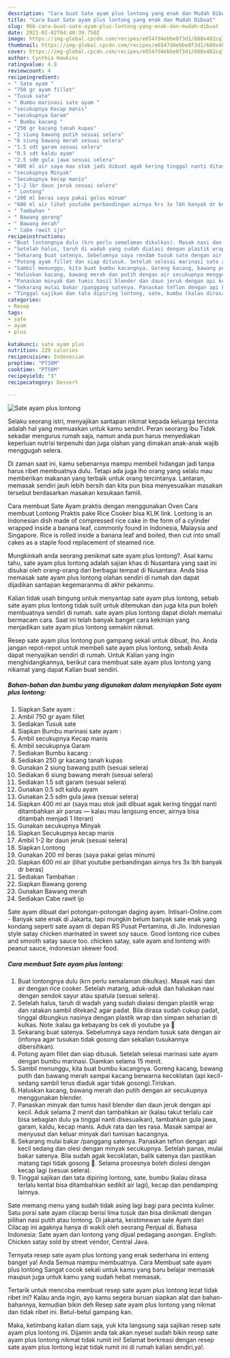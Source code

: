 ```yaml
---
description: "Cara buat Sate ayam plus lontong yang enak dan Mudah Dibuat"
title: "Cara buat Sate ayam plus lontong yang enak dan Mudah Dibuat"
slug: 966-cara-buat-sate-ayam-plus-lontong-yang-enak-dan-mudah-dibuat
date: 2021-02-02T04:40:39.750Z
image: https://img-global.cpcdn.com/recipes/e6547d4ebbe8f3d1/680x482cq70/sate-ayam-plus-lontong-foto-resep-utama.jpg
thumbnail: https://img-global.cpcdn.com/recipes/e6547d4ebbe8f3d1/680x482cq70/sate-ayam-plus-lontong-foto-resep-utama.jpg
cover: https://img-global.cpcdn.com/recipes/e6547d4ebbe8f3d1/680x482cq70/sate-ayam-plus-lontong-foto-resep-utama.jpg
author: Cynthia Hawkins
ratingvalue: 4.9
reviewcount: 4
recipeingredient:
- " Sate ayam "
- "750 gr ayam fillet"
- "Tusuk sate"
- " Bumbu marinasi sate ayam "
- "secukupnya Kecap manis"
- "secukupnya Garam"
- " Bumbu kacang "
- "250 gr kacang tanah kupas"
- "2 siung bawang putih sesuai selera"
- "6 siung bawang merah sesuai selera"
- "1.5 sdt garam sesuai selera"
- "0.5 sdt kaldu ayam"
- "2.5 sdm gula jawa sesuai selera"
- "400 ml air saya mau stok jadi dibuat agak kering tinggal nanti ditambahkan air panas  kalau mau langsung encer airnya bisa ditambah menjadi 1 literan"
- "secukupnya Minyak"
- "Secukupnya kecap manis"
- "1-2 lbr daun jeruk sesuai selera"
- " Lontong"
- "200 ml beras saya pakai gelas minum"
- "600 ml air lihat youtube perbandingan airnya hrs 3x lbh banyak dr beras"
- " Tambahan "
- " Bawang goreng"
- " Bawang merah"
- " Cabe rawit ijo"
recipeinstructions:
- "Buat lontongnya dulu (krn perlu semalaman dikulkas). Masak nasi dan air dengan rice cooker. Setelah matang, aduk-aduk dan haluskan nasi dengan sendok sayur atau spatula (sesuai selera)."
- "Setelah halus, taruh di wadah yang sudah dialasi dengan plastik wrap dan ratakan sambil ditekan2 agar padat. Bila dirasa sudah cukup padat, tinggal dibungkus nasinya dengan plastik wrap dan simpan seharian di kulkas. Note :kalau ga kebayang bs cek di youtube ya 😬"
- "Sekarang buat satenya. Sebelumnya saya rendam tusuk sate dengan air (infonya agar tusukan tidak gosong dan sekalian tusukannya dibersihkan)."
- "Potong ayam fillet dan siap ditusuk. Setelah selesai marinasi sate ayam dengan bumbu marinasi. Diamkan selama 15 menit."
- "Sambil menunggu, kita buat bumbu kacangnya. Goreng kacang, bawang putih dan bawang merah sampai kacang berwarna kecoklatan (api kecil-sedang sambil terus diaduk agar tidak gosong).Tiriskan."
- "Haluskan kacang, bawang merah dan putih dengan air secukupnya menggunakan blender."
- "Panaskan minyak dan tumis hasil blender dan daun jeruk dengan api kecil. Aduk selama 2 menit dan tambahkan air (kalau takut terlalu cair bisa sebagian dulu ya tinggal nanti disesuaikan), tambahkan gula jawa, garam, kaldu, kecap manis. Aduk rata dan tes rasa. Masak sampai air menyusut dan keluar minyak dari tumisan kacangnya."
- "Sekarang mulai bakar /panggang satenya. Panaskan teflon dengan api kecil sedang dan olesi dengan minyak secukupnya. Setelah panas, mulai bakar satenya. Bila sudah agak kecoklatan, balik satenya dan pastikan matang tapi tidak gosong 😬. Selama prosesnya boleh diolesi dengan kecap lagi (sesuai selera)."
- "Tinggal sajikan dan tata dipiring lontong, sate, bumbu (kalau dirasa terlalu kental bisa ditambahkan sedikit air lagi), kecap dan pendamping lainnya."
categories:
- Resep
tags:
- sate
- ayam
- plus

katakunci: sate ayam plus 
nutrition: 229 calories
recipecuisine: Indonesian
preptime: "PT38M"
cooktime: "PT50M"
recipeyield: "3"
recipecategory: Dessert

---
```



![Sate ayam plus lontong](https://img-global.cpcdn.com/recipes/e6547d4ebbe8f3d1/680x482cq70/sate-ayam-plus-lontong-foto-resep-utama.jpg)

Selaku seorang istri, menyajikan santapan nikmat kepada keluarga tercinta adalah hal yang memuaskan untuk kamu sendiri. Peran seorang ibu Tidak sekadar mengurus rumah saja, namun anda pun harus menyediakan keperluan nutrisi terpenuhi dan juga olahan yang dimakan anak-anak wajib menggugah selera.

Di zaman  saat ini, kamu sebenarnya mampu membeli hidangan jadi tanpa harus ribet membuatnya dulu. Tetapi ada juga lho orang yang selalu mau memberikan makanan yang terbaik untuk orang tercintanya. Lantaran, memasak sendiri jauh lebih bersih dan kita pun bisa menyesuaikan masakan tersebut berdasarkan masakan kesukaan famili. 

Cara membuat Sate Ayam praktis dengan menggunakan Oven Cara membuat Lontong Praktis pake Rice Cooker bisa KLIK link. Lontong is an Indonesian dish made of compressed rice cake in the form of a cylinder wrapped inside a banana leaf, commonly found in Indonesia, Malaysia and Singapore. Rice is rolled inside a banana leaf and boiled, then cut into small cakes as a staple food replacement of steamed rice.

Mungkinkah anda seorang penikmat sate ayam plus lontong?. Asal kamu tahu, sate ayam plus lontong adalah sajian khas di Nusantara yang saat ini disukai oleh orang-orang dari berbagai tempat di Nusantara. Anda bisa memasak sate ayam plus lontong olahan sendiri di rumah dan dapat dijadikan santapan kegemaranmu di akhir pekanmu.

Kalian tidak usah bingung untuk menyantap sate ayam plus lontong, sebab sate ayam plus lontong tidak sulit untuk ditemukan dan juga kita pun boleh membuatnya sendiri di rumah. sate ayam plus lontong dapat diolah memalui bermacam cara. Saat ini telah banyak banget cara kekinian yang menjadikan sate ayam plus lontong semakin nikmat.

Resep sate ayam plus lontong pun gampang sekali untuk dibuat, lho. Anda jangan repot-repot untuk membeli sate ayam plus lontong, sebab Anda dapat menyajikan sendiri di rumah. Untuk Kalian yang ingin menghidangkannya, berikut cara membuat sate ayam plus lontong yang nikamat yang dapat Kalian buat sendiri.

<!--inarticleads1-->

##### Bahan-bahan dan bumbu yang digunakan dalam menyiapkan Sate ayam plus lontong:

1. Siapkan  Sate ayam :
1. Ambil 750 gr ayam fillet
1. Sediakan Tusuk sate
1. Siapkan  Bumbu marinasi sate ayam :
1. Ambil secukupnya Kecap manis
1. Ambil secukupnya Garam
1. Sediakan  Bumbu kacang :
1. Sediakan 250 gr kacang tanah kupas
1. Gunakan 2 siung bawang putih (sesuai selera)
1. Sediakan 6 siung bawang merah (sesuai selera)
1. Sediakan 1.5 sdt garam (sesuai selera)
1. Gunakan 0.5 sdt kaldu ayam
1. Gunakan 2.5 sdm gula jawa (sesuai selera)
1. Siapkan 400 ml air (saya mau stok jadi dibuat agak kering tinggal nanti ditambahkan air panas — kalau mau langsung encer, airnya bisa ditambah menjadi 1 literan)
1. Gunakan secukupnya Minyak
1. Siapkan Secukupnya kecap manis
1. Ambil 1-2 lbr daun jeruk (sesuai selera)
1. Siapkan  Lontong
1. Gunakan 200 ml beras (saya pakai gelas minum)
1. Siapkan 600 ml air (lihat youtube perbandingan airnya hrs 3x lbh banyak dr beras)
1. Sediakan  Tambahan :
1. Siapkan  Bawang goreng
1. Gunakan  Bawang merah
1. Sediakan  Cabe rawit ijo


Sate ayam dibuat dari potongan-potongan daging ayam. Intisari-Online.com - Banyak sate enak di Jakarta, tapi mungkin belum banyak sate enak yang kondang seperti sate ayam di depan RS Pusat Pertamina, di Jln. Indonesian style satay chicken marinated in sweet soy sauce. Good lontong rice cubes and smooth satay sauce too. chicken satay, sate ayam and lontong with peanut sauce, indonesian skewer food. 

<!--inarticleads2-->

##### Cara membuat Sate ayam plus lontong:

1. Buat lontongnya dulu (krn perlu semalaman dikulkas). Masak nasi dan air dengan rice cooker. Setelah matang, aduk-aduk dan haluskan nasi dengan sendok sayur atau spatula (sesuai selera).
1. Setelah halus, taruh di wadah yang sudah dialasi dengan plastik wrap dan ratakan sambil ditekan2 agar padat. Bila dirasa sudah cukup padat, tinggal dibungkus nasinya dengan plastik wrap dan simpan seharian di kulkas. Note :kalau ga kebayang bs cek di youtube ya 😬
1. Sekarang buat satenya. Sebelumnya saya rendam tusuk sate dengan air (infonya agar tusukan tidak gosong dan sekalian tusukannya dibersihkan).
1. Potong ayam fillet dan siap ditusuk. Setelah selesai marinasi sate ayam dengan bumbu marinasi. Diamkan selama 15 menit.
1. Sambil menunggu, kita buat bumbu kacangnya. Goreng kacang, bawang putih dan bawang merah sampai kacang berwarna kecoklatan (api kecil-sedang sambil terus diaduk agar tidak gosong).Tiriskan.
1. Haluskan kacang, bawang merah dan putih dengan air secukupnya menggunakan blender.
1. Panaskan minyak dan tumis hasil blender dan daun jeruk dengan api kecil. Aduk selama 2 menit dan tambahkan air (kalau takut terlalu cair bisa sebagian dulu ya tinggal nanti disesuaikan), tambahkan gula jawa, garam, kaldu, kecap manis. Aduk rata dan tes rasa. Masak sampai air menyusut dan keluar minyak dari tumisan kacangnya.
1. Sekarang mulai bakar /panggang satenya. Panaskan teflon dengan api kecil sedang dan olesi dengan minyak secukupnya. Setelah panas, mulai bakar satenya. Bila sudah agak kecoklatan, balik satenya dan pastikan matang tapi tidak gosong 😬. Selama prosesnya boleh diolesi dengan kecap lagi (sesuai selera).
1. Tinggal sajikan dan tata dipiring lontong, sate, bumbu (kalau dirasa terlalu kental bisa ditambahkan sedikit air lagi), kecap dan pendamping lainnya.


Sate memang menu yang sudah tidak asing lagi bagi para pecinta kuliner. Satu porsi sate ayam cilacap berisi lima tusuk dan bisa dinikmati dengan pilihan nasi putih atau lontong. Di jakarta, keistimewan sate Ayam dari Cilacap ini agaknya hanya di wakili oleh seorang Penjual di. Bahasa Indonesia: Sate ayam dan lontong yang dijual pedagang asongan. English: Chicken satay sold by street vendor, Central Java. 

Ternyata resep sate ayam plus lontong yang enak sederhana ini enteng banget ya! Anda Semua mampu membuatnya. Cara Membuat sate ayam plus lontong Sangat cocok sekali untuk kamu yang baru belajar memasak maupun juga untuk kamu yang sudah hebat memasak.

Tertarik untuk mencoba membuat resep sate ayam plus lontong lezat tidak ribet ini? Kalau anda ingin, ayo kamu segera buruan siapkan alat dan bahan-bahannya, kemudian bikin deh Resep sate ayam plus lontong yang nikmat dan tidak ribet ini. Betul-betul gampang kan. 

Maka, ketimbang kalian diam saja, yuk kita langsung saja sajikan resep sate ayam plus lontong ini. Dijamin anda tak akan nyesel sudah bikin resep sate ayam plus lontong nikmat tidak rumit ini! Selamat berkreasi dengan resep sate ayam plus lontong lezat tidak rumit ini di rumah kalian sendiri,ya!.

